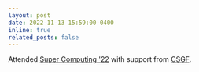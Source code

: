```yaml
---
layout: post
date: 2022-11-13 15:59:00-0400
inline: true
related_posts: false
---
```


Attended [Super Computing '22](https://sc22.supercomputing.org/) with support from [CSGF](https://www.krellinst.org/csgf/).

